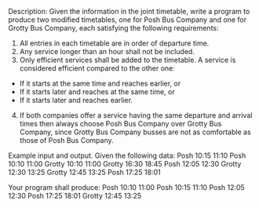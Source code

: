 Description:
Given the information in the joint timetable, write a program to produce two modified timetables, one for Posh Bus Company and one for Grotty Bus Company, each satisfying the following requirements:
1. All entries in each timetable are in order of departure time.
2. Any service longer than an hour shall not be included.
3. Only efficient services shall be added to the timetable. A service is considered efficient compared to the other one:
- If it starts at the same time and reaches earlier, or
- If it starts later and reaches at the same time, or
- If it starts later and reaches earlier.
4. If both companies offer a service having the same departure and arrival times then always choose Posh Bus Company over Grotty Bus Company, since Grotty Bus Company busses are not as comfortable as those of Posh Bus Company.

Example input and output.
Given the following data:
Posh 10:15 11:10
Posh 10:10 11:00
Grotty 10:10 11:00
Grotty 16:30 18:45
Posh 12:05 12:30
Grotty 12:30 13:25
Grotty 12:45 13:25
Posh 17:25 18:01
<end-of-file>
  
Your program shall produce:
Posh 10:10 11:00
Posh 10:15 11:10
Posh 12:05 12:30
Posh 17:25 18:01
Grotty 12:45 13:25
<end-of-file>
